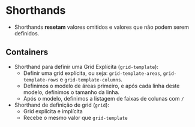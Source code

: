 # Shorthands

- Shorthands **resetam** valores omitidos e valores que não podem serem definidos.

## Containers

- Shorthand para definir uma Grid Explícita (`grid-template`):
  - Definir uma grid explícita, ou seja: `grid-template-areas`, `grid-template-rows` e `grid-template-columns`.
  - Definimos o modelo de áreas primeiro, e após cada linha deste modelo, definimos o tamanho da linha.
  - Após o modelo, definimos a listagem de faixas de colunas com `/`
- Shorthand de definição de grid (`grid`):
  - Grid explícita e implícita
  - Recebe o mesmo valor que `grid-template`